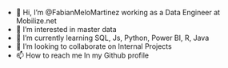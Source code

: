- 👋 Hi, I’m @FabianMeloMartinez working as a Data Engineer at Mobilize.net
- 👀 I’m interested in master data
- 🌱 I’m currently learning SQL, Js, Python, Power BI, R, Java
- 💞️ I’m looking to collaborate on Internal Projects
- 📫 How to reach me In my Github profile

<!---
FabianMeloMartinez/FabianMeloMartinez is a ✨ special ✨ repository because its `README.md` (this file) appears on your GitHub profile.
You can click the Preview link to take a look at your changes.
--->
